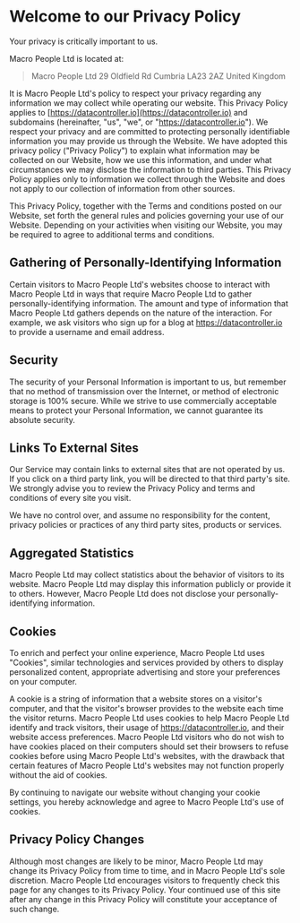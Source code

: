 # Welcome to our Privacy Policy
Your privacy is critically important to us.   

Macro People Ltd is located at:

> Macro People Ltd
> 29 Oldfield Rd
> Cumbria
> LA23 2AZ
> United Kingdom

It is Macro People Ltd's policy to respect your privacy regarding any information we may collect while operating our website. This Privacy Policy applies to [https://datacontroller.io](https://datacontroller.io) and subdomains (hereinafter, "us", "we", or "https://datacontroller.io"). We respect your privacy and are committed to protecting personally identifiable information you may provide us through the Website. We have adopted this privacy policy ("Privacy Policy") to explain what information may be collected on our Website, how we use this information, and under what circumstances we may disclose the information to third parties. This Privacy Policy applies only to information we collect through the Website and does not apply to our collection of information from other sources.

This Privacy Policy, together with the Terms and conditions posted on our Website, set forth the general rules and policies governing your use of our Website. Depending on your activities when visiting our Website, you may be required to agree to additional terms and conditions.

			
## Gathering of Personally-Identifying Information
Certain visitors to Macro People Ltd's websites choose to interact with Macro People Ltd in ways that require Macro People Ltd to gather personally-identifying information. The amount and type of information that Macro People Ltd gathers depends on the nature of the interaction. For example, we ask visitors who sign up for a blog at https://datacontroller.io to provide a username and email address.
			
## Security
The security of your Personal Information is important to us, but remember that no method of transmission over the Internet, or method of electronic storage is 100% secure. While we strive to use commercially acceptable means to protect your Personal Information, we cannot guarantee its absolute security.
			
## Links To External Sites
Our Service may contain links to external sites that are not operated by us. If you click on a third party link, you will be directed to that third party's site. We strongly advise you to review the Privacy Policy and terms and conditions of every site you visit.

We have no control over, and assume no responsibility for the content, privacy policies or practices of any third party sites, products or services.
			
## Aggregated Statistics
Macro People Ltd may collect statistics about the behavior of visitors to its website. Macro People Ltd may display this information publicly or provide it to others. However, Macro People Ltd does not disclose your personally-identifying information.
			
## Cookies
To enrich and perfect your online experience, Macro People Ltd uses "Cookies", similar technologies and services provided by others to display personalized content, appropriate advertising and store your preferences on your computer.

A cookie is a string of information that a website stores on a visitor's computer, and that the visitor's browser provides to the website each time the visitor returns. Macro People Ltd uses cookies to help Macro People Ltd identify and track visitors, their usage of https://datacontroller.io, and their website access preferences. Macro People Ltd visitors who do not wish to have cookies placed on their computers should set their browsers to refuse cookies before using Macro People Ltd's websites, with the drawback that certain features of Macro People Ltd's websites may not function properly without the aid of cookies.

By continuing to navigate our website without changing your cookie settings, you hereby acknowledge and agree to Macro People Ltd's use of cookies.
			
## Privacy Policy Changes
Although most changes are likely to be minor, Macro People Ltd may change its Privacy Policy from time to time, and in Macro People Ltd's sole discretion. Macro People Ltd encourages visitors to frequently check this page for any changes to its Privacy Policy. Your continued use of this site after any change in this Privacy Policy will constitute your acceptance of such change.
